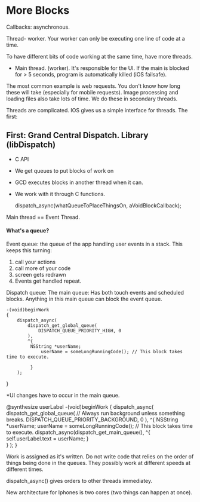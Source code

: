 # More Blocks

Callbacks: asynchronous.

Thread- worker. Your worker can only be executing one line of code at a time.

To have different bits of code working at the same time, have more threads.

- Main thread. (worker). It's responsible for the UI. If the main is blocked for > 5 seconds, program is automatically killed (iOS failsafe).

The most common example is web requests. You don't know how long these will take (especially for mobile requests). Image processing and loading files also take lots of time. We do these in secondary threads.

Threads are complicated. IOS gives us a simple interface for threads. The first:


## First: Grand Central Dispatch. Library (libDispatch)
- C API
- We get queues to put blocks of work on
- GCD executes blocks in another thread when it can.
- We work with it through C functions. 

	dispatch_async(whatQueueToPlaceThingsOn, aVoidBlockCallback);

Main thread == Event Thread.


#### What's a queue?

Event queue: the queue of the app handling user events in a stack. This keeps this turning:

1. call your actions
2. call more of your code
3. screen gets redrawn
4. Events get handled
repeat.


Dispatch queue: 
	The main queue: Has both touch events and scheduled blocks. Anything in this main queue can block the event queue.
	

	-(void)beginWork
	{
		dispatch_async(
			dispatch_get_global_queue(
				DISPATCH_QUEUE_PRIORITY_HIGH, 0
			),
			^{
		   	 NSString *userName;
				 userName = someLongRunningCode(); // This block takes time to execute.
				   		
			 }
		);
}

*UI changes have to occur in the main queue.

  @synthesize userLabel
 	-(void)beginWork
	{
		dispatch_async(
			dispatch_get_global_queue(
				// Always run background unless something breaks.
				DISPATCH_QUEUE_PRIORITY_BACKGROUND, 0
			),
			^{
		   	 NSString *userName;
				 userName = someLongRunningCode(); // This block takes time to execute.
				 dispatch_async(dispatch_get_main_queue(), ^{
						self.userLabel.text = userName;
					} 		
			 }
		);
  }

Work is assigned as it's written. Do not write code that relies on the order of things being done in the queues. They possibly work at different speeds at different times.

dispatch_async() gives orders to other threads immediatey.

New architecture for Iphones is two cores (two things can happen at once).

